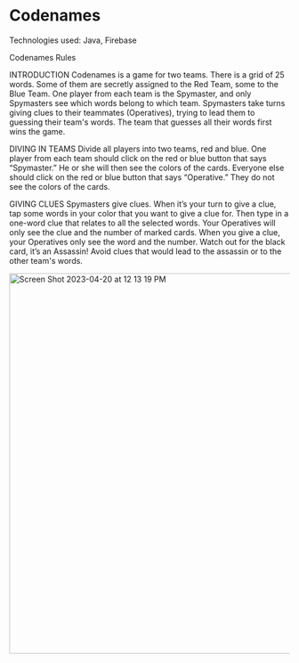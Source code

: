 # Codenames

Technologies used: Java, Firebase

Codenames Rules

INTRODUCTION
Codenames is a game for two teams. There is a grid of 25 words. Some of them are secretly assigned to the Red Team, some to the Blue Team. One player from each team is the Spymaster, and only Spymasters see which words belong to which team. Spymasters take turns giving clues to their teammates (Operatives), trying to lead them to guessing their team's words. The team that guesses all their words first wins the game.

DIVING IN TEAMS
Divide all players into two teams, red and blue.
One player from each team should click on the red or blue button that says “Spymaster.” He or she will then see the colors of the cards.
Everyone else should click on the red or blue button that says “Operative.” They do not see the colors of the cards.

GIVING CLUES
Spymasters give clues. When it’s your turn to give a clue, tap some words in your color that you want to give a clue for. Then type in a one-word clue that relates to all the selected words. Your Operatives will only see the clue and the number of marked cards.
When you give a clue, your Operatives only see the word and the number.
Watch out for the black card, it’s an Assassin! Avoid clues that would lead to the assassin or to the other team's words.

<img width="683" alt="Screen Shot 2023-04-20 at 12 13 19 PM" src="https://user-images.githubusercontent.com/84207482/233425695-ca21365f-3da3-4857-ac04-8cccac51cd57.png">
